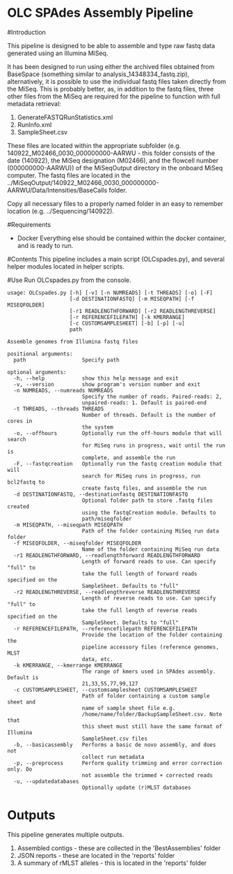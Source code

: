OLC SPAdes Assembly Pipeline
===========================
#Introduction

This pipeline is designed to be able to assemble and type raw fastq data generated using an Illumina MiSeq.

It has been designed to run using either the archived files obtained from BaseSpace (something similar to analysis_14348334_fastq.zip),
alternatively, it is possible to use the individual fastq files taken directly from the MiSeq. This is probably better, as,
in addition to the fastq files, three other files from the MiSeq are required for the pipeline to function with full metadata retrieval:

1. GenerateFASTQRunStatistics.xml
2. RunInfo.xml
3. SampleSheet.csv

These files are located within the appropriate subfolder (e.g. 140922_M02466_0030_000000000-AARWU - this folder consists
of the date (140922), the MiSeq designation (M02466), and the flowcell number (000000000-AARWU)) of the MiSeqOutput
directory in the onboard MiSeq computer. The fastq files are located in the ../MiSeqOutput/140922_M02466_0030_000000000-AARWU/Data/Intensities/BaseCalls
folder.

Copy all necessary files to a properly named folder in an easy to remember location (e.g. ../Sequencing/140922).

#Requirements
* Docker
Everything else should be contained within the docker container, and is ready to run.

#Contents
This pipeline includes a main script (OLCspades.py), and several helper modules located in helper scripts.

#Use
Run OLCspades.py from the console.


```
usage: OLCspades.py [-h] [-v] [-n NUMREADS] [-t THREADS] [-o] [-F]
                    [-d DESTINATIONFASTQ] [-m MISEQPATH] [-f MISEQFOLDER]
                    [-r1 READLENGTHFORWARD] [-r2 READLENGTHREVERSE]
                    [-r REFERENCEFILEPATH] [-k KMERRANGE]
                    [-c CUSTOMSAMPLESHEET] [-b] [-p] [-u]
                    path

Assemble genomes from Illumina fastq files

positional arguments:
  path                  Specify path

optional arguments:
  -h, --help            show this help message and exit
  -v, --version         show program's version number and exit
  -n NUMREADS, --numreads NUMREADS
                        Specify the number of reads. Paired-reads: 2,
                        unpaired-reads: 1. Default is paired-end
  -t THREADS, --threads THREADS
                        Number of threads. Default is the number of cores in
                        the system
  -o, --offhours        Optionally run the off-hours module that will search
                        for MiSeq runs in progress, wait until the run is
                        complete, and assemble the run
  -F, --fastqcreation   Optionally run the fastq creation module that will
                        search for MiSeq runs in progress, run bcl2fastq to
                        create fastq files, and assemble the run
  -d DESTINATIONFASTQ, --destinationfastq DESTINATIONFASTQ
                        Optional folder path to store .fastq files created
                        using the fastqCreation module. Defaults to
                        path/miseqfolder
  -m MISEQPATH, --miseqpath MISEQPATH
                        Path of the folder containing MiSeq run data folder
  -f MISEQFOLDER, --miseqfolder MISEQFOLDER
                        Name of the folder containing MiSeq run data
  -r1 READLENGTHFORWARD, --readlengthforward READLENGTHFORWARD
                        Length of forward reads to use. Can specify "full" to
                        take the full length of forward reads specified on the
                        SampleSheet. Defaults to "full"
  -r2 READLENGTHREVERSE, --readlengthreverse READLENGTHREVERSE
                        Length of reverse reads to use. Can specify "full" to
                        take the full length of reverse reads specified on the
                        SampleSheet. Defaults to "full"
  -r REFERENCEFILEPATH, --referencefilepath REFERENCEFILEPATH
                        Provide the location of the folder containing the
                        pipeline accessory files (reference genomes, MLST
                        data, etc.
  -k KMERRANGE, --kmerrange KMERRANGE
                        The range of kmers used in SPAdes assembly. Default is
                        21,33,55,77,99,127
  -c CUSTOMSAMPLESHEET, --customsamplesheet CUSTOMSAMPLESHEET
                        Path of folder containing a custom sample sheet and
                        name of sample sheet file e.g.
                        /home/name/folder/BackupSampleSheet.csv. Note that
                        this sheet must still have the same format of Illumina
                        SampleSheet.csv files
  -b, --basicassembly   Performs a basic de novo assembly, and does not
                        collect run metadata
  -p, --preprocess      Perform quality trimming and error correction only. Do
                        not assemble the trimmed + corrected reads
  -u, --updatedatabases
                        Optionally update (r)MLST databases
```


# Outputs
This pipeline generates multiple outputs.

1. Assembled contigs - these are collected in the 'BestAssemblies' folder
2. JSON reports - these are located in the 'reports' folder
3. A summary of rMLST alleles - this is located in the 'reports' folder


